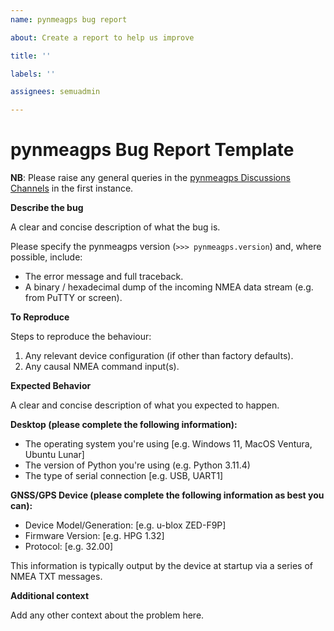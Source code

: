 ```yaml
---
name: pynmeagps bug report

about: Create a report to help us improve

title: ''

labels: ''

assignees: semuadmin

---
```


# pynmeagps Bug Report Template

**NB**: Please raise any general queries in the [pynmeagps Discussions Channels](https://github.com/semuconsulting/pynmeagps/discussions) in the first instance.

**Describe the bug**

A clear and concise description of what the bug is.

Please specify the pynmeagps version (`>>> pynmeagps.version`) and, where possible, include:
- The error message and full traceback.
- A binary / hexadecimal dump of the incoming NMEA data stream (e.g. from PuTTY or screen).

**To Reproduce**

Steps to reproduce the behaviour:
1. Any relevant device configuration (if other than factory defaults).
2. Any causal NMEA command input(s).

**Expected Behavior**

A clear and concise description of what you expected to happen.

**Desktop (please complete the following information):**

- The operating system you're using [e.g. Windows 11, MacOS Ventura, Ubuntu Lunar]
- The version of Python you're using (e.g. Python 3.11.4)
- The type of serial connection [e.g. USB, UART1]

**GNSS/GPS Device (please complete the following information as best you can):**

- Device Model/Generation: [e.g. u-blox ZED-F9P]
- Firmware Version: [e.g. HPG 1.32]
- Protocol: [e.g. 32.00]
 
This information is typically output by the device at startup via a series of NMEA TXT messages. 

**Additional context**

Add any other context about the problem here.
